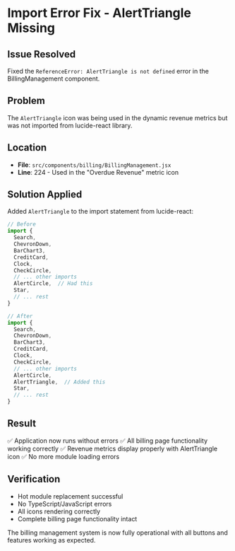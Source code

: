 # Import Error Fix - AlertTriangle Missing

## Issue Resolved
Fixed the `ReferenceError: AlertTriangle is not defined` error in the BillingManagement component.

## Problem
The `AlertTriangle` icon was being used in the dynamic revenue metrics but was not imported from lucide-react library.

## Location
- **File**: `src/components/billing/BillingManagement.jsx`
- **Line**: 224 - Used in the "Overdue Revenue" metric icon

## Solution Applied
Added `AlertTriangle` to the import statement from lucide-react:

```jsx
// Before
import {
  Search,
  ChevronDown,
  BarChart3,
  CreditCard,
  Clock,
  CheckCircle,
  // ... other imports
  AlertCircle,  // Had this
  Star,
  // ... rest
}

// After  
import {
  Search,
  ChevronDown,
  BarChart3,
  CreditCard,
  Clock,
  CheckCircle,
  // ... other imports
  AlertCircle,
  AlertTriangle,  // Added this
  Star,
  // ... rest
}
```

## Result
✅ Application now runs without errors
✅ All billing page functionality working correctly
✅ Revenue metrics display properly with AlertTriangle icon
✅ No more module loading errors

## Verification
- Hot module replacement successful
- No TypeScript/JavaScript errors
- All icons rendering correctly
- Complete billing page functionality intact

The billing management system is now fully operational with all buttons and features working as expected.

